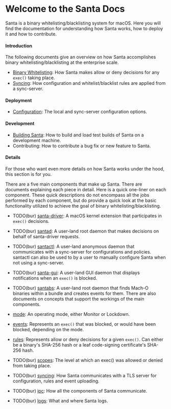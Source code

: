 # Welcome to the Santa Docs

Santa is a binary whitelisting/blacklisting system for macOS. Here you will find the documentation for understanding how Santa works, how to deploy it and how to contribute.

#### Introduction

The following documents give an overview on how Santa accomplishes binary whitelisting/blacklisting at the enterprise scale.

- [Binary Whitelisting](introduction/binary-whitelisting-overview.md): How Santa makes allow or deny decisions for any `exec()` taking place.
- [Syncing](introduction/syncing-overview.md): How configuration and whitelist/blacklist rules are applied from a sync-server.

#### Deployment

* [Configuration](deployment/configuration.md): The local and sync-server configuration options.

#### Development

* [Building Santa](development/building.md): How to build and load test builds of Santa on a development machine.
* Contributing: How to contribute a bug fix or new feature to Santa.

#### Details

For those who want even more details on how Santa works under the hood, this section is for you.

There are a five main components that make up Santa. There are documents explaining each piece in detail. Here is a quick one-liner on each component. These quick descriptions do not encompass all the jobs performed by each component, but do provide a quick look at the basic functionality utilized to achieve the goal of binary whitelisting/blacklisting.

* TODO(bur) [santa-driver](details/santa-driver.md): A macOS kernel extension that participates in `exec()` decisions.
* TODO(bur) [santad](details/santad.md): A user-land root daemon that makes decisions on behalf of santa-driver requests.
* TODO(bur) [santactl](details/santactl.md): A user-land anonymous daemon that communicates with a sync-server for configurations and policies. santactl can also be used to by a user to manually configure Santa when not using a sync-server.
* TODO(bur) [santa-gui](details/santa-gui.md): A user-land GUI daemon that displays notifications when an `exec()` is blocked.
* TODO(bur) [santabs](details/santabs.md): A user-land root daemon that finds Mach-O binaries within a bundle and creates events for them. 
There are also documents on concepts that support the workings of the main components.

* [mode](details/mode.md): An operating mode, either Monitor or Lockdown.
* [events](details/events.md): Represents an `exec()` that was blocked, or would have been blocked, depending on the mode.
* [rules](details/rules.md): Represents allow or deny decisions for a given `exec()`. Can either be a binary's SHA-256 hash or a leaf code-signing certificate's SHA-256 hash.
* TODO(bur) [scopes](details/scopes.md): The level at which an exec() was allowed or denied from taking place.
* TODO(bur) [syncing](details/syncing.md): How Santa communicates with a TLS server for configuration, rules and event uploading.
* TODO(bur) [ipc](details/ipc.md): How all the components of Santa communicate.
* TODO(bur) [logs](details/logs.md): What and where Santa logs.
